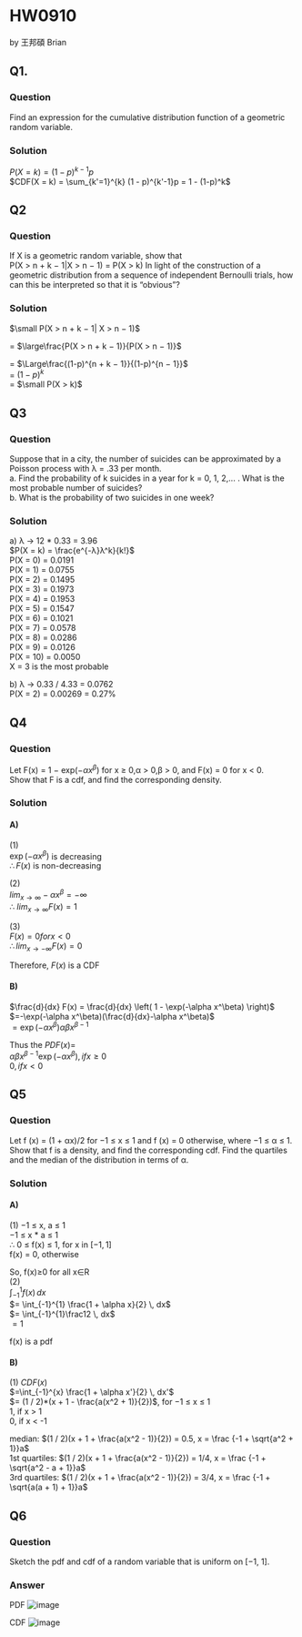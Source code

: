 # HW0910

by 王邦碩 Brian

## Q1. 

### Question 

Find an expression for the cumulative distribution function of a geometric random variable.

### Solution
$P(X = k) = (1 - p)^{k-1}p$  
$CDF(X = k) = \sum_{k'=1}^{k} (1 - p)^{k'-1}p = 1 - (1-p)^k$  

## Q2

### Question 

If X is a geometric random variable, show that  
P(X > n + k − 1|X > n − 1) = P(X > k) In light of the construction of a geometric distribution from a sequence of independent Bernoulli trials, how can this be interpreted so that it is “obvious”?

### Solution
$\small P(X > n + k − 1| X > n − 1)$  

=  $\large\frac{P(X > n + k − 1)}{P(X > n − 1)}$  

=  $\Large\frac{(1-p)^{n + k − 1}}{(1-p)^{n − 1}}$  
=  $(1-p)^k$  
=  $\small P(X > k)$

## Q3

### Question

Suppose that in a city, the number of suicides can be approximated by a Poisson process with λ = .33 per month.  
a. Find the probability of k suicides in a year for k = 0, 1, 2,... . What is the most probable number of suicides?  
b. What is the probability of two suicides in one week?

### Solution
a)
λ -> 12 * 0.33 = 3.96  
$P(X = k) = \frac{e^{-λ}λ^k}{k!}$  
P(X = 0) = 0.0191   
P(X = 1) = 0.0755   
P(X = 2) = 0.1495  
P(X = 3) = 0.1973  
P(X = 4) = 0.1953  
P(X = 5) = 0.1547  
P(X = 6) = 0.1021   
P(X = 7) = 0.0578  
P(X = 8) = 0.0286  
P(X = 9) = 0.0126  
P(X = 10) = 0.0050  
X = 3 is the most probable  

b)
λ -> 0.33 / 4.33 = 0.0762  
P(X = 2) = 0.00269 = 0.27%

## Q4

### Question

Let F(x) = 1 − exp($−αx^β$) for x ≥ 0,α > 0,β > 0, and F(x) = 0 for x < 0.  
Show that F is a cdf, and find the corresponding density.

### Solution
#### A)
(1)  
$\exp(-\alpha x^\beta)$ is decreasing  
$\therefore F(x)$ is non-decreasing  

(2)  
$lim_{x \to \infty} −αx^β = -\infty$  
$\therefore$ $lim_{x \to \infty} F(x) = 1$  

(3)  
$F(x) = 0 for x < 0$  
$\therefore lim_{x \to -\infty} F(x) = 0$  

Therefore, $F(x)$ is a CDF  
#### B) 
$\frac{d}{dx} F(x) = \frac{d}{dx} \left( 1 - \exp(-\alpha x^\beta) \right)$  
$=-\exp(-\alpha x^\beta)(\frac{d}{dx}-\alpha x^\beta)$  
$=\exp(-\alpha x^\beta) \alpha \beta x^{\beta - 1}$  

Thus the $PDF(x)=$  
$\alpha \beta x^{\beta - 1} \exp(-\alpha x^\beta), if x \geq 0$  
$0, if x < 0$  

## Q5

### Question

Let f (x) = (1 + αx)/2 for −1 ≤ x ≤ 1 and f (x) = 0 otherwise, where −1 ≤ α ≤ 1. Show that f is a density, and find the corresponding cdf. Find the quartiles and the median of the distribution in terms of α.

### Solution
#### A)
(1)
−1 ≤ x, a ≤ 1  
−1 ≤ x * a ≤ 1  
$\therefore$ 0 ≤ f(x) ≤ 1, for x in $[-1, 1]$  
f(x) = 0, otherwise  

So, f(x)≥0 for all x∈R  
(2)  
$\int_{-1}^{1} f(x) \, dx$   
$= \int_{-1}^{1} \frac{1 + \alpha x}{2} \, dx$  
$= \int_{-1}^{1}\frac12 \, dx$  
$= 1$  
 
f(x) is a pdf  
#### B)

(1)
$CDF(x)$  
$=\int_{-1}^{x} \frac{1 + \alpha x'}{2} \, dx'$  
$= (1 / 2)*(x + 1 - \frac{a(x^2 + 1)}{2})$, for −1 ≤ x ≤ 1  
1, if x > 1  
0, if x < -1  
  
median: $(1 / 2)(x + 1 + \frac{a(x^2 - 1)}{2}) = 0.5, x = \frac {-1 + \sqrt{a^2 + 1}}a$  
1st quartiles: $(1 / 2)(x + 1 + \frac{a(x^2 - 1)}{2}) = 1/4, x = \frac {-1 + \sqrt{a^2 - a + 1}}a$  
3rd quartiles: $(1 / 2)(x + 1 + \frac{a(x^2 - 1)}{2}) = 3/4, x = \frac {-1 + \sqrt{a(a + 1) + 1}}a$  


## Q6 

### Question

Sketch the pdf and cdf of a random variable that is uniform on [−1, 1].

### Answer

PDF
![image](https://github.com/user-attachments/assets/edca4c01-2a51-4828-88c7-8c052374597c)

CDF
![image](https://github.com/user-attachments/assets/9942c033-f076-473a-be83-8489610562dd)

